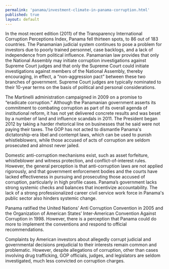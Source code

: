 ```yaml
--- 
permalink: 'panama/investment-climate-in-panama-corruption.html' 
published: true 
layout: default
---
```

In the most recent edition (2011) of the Transparency International Corruption Perceptions Index, Panama fell thirteen spots, to 86 out of 183 countries. The Panamanian judicial system continues to pose a problem for investors due to poorly trained personnel, case backlogs, and a lack of independence from political influence. Panamanian law provides that only the National Assembly may initiate corruption investigations against Supreme Court judges and that only the Supreme Court could initiate investigations against members of the National Assembly, thereby encouraging, in effect, a “non-aggression pact” between these two branches of government. Supreme Court judges are typically nominated to their 10-year terms on the basis of political and personal considerations.

The Martinelli administration campaigned in 2009 on a promise to “eradicate corruption.” Although the Panamanian government asserts its commitment to combating corruption as part of its overall agenda of institutional reform, it has not yet delivered concrete results and was beset by a number of land and influence scandals in 2011. The President began 2012 by taking a harder rhetorical line on businesses that he said were not paying their taxes. The GOP has not acted to dismantle Panama's dictatorship-era libel and contempt laws, which can be used to punish whistleblowers, while those accused of acts of corruption are seldom prosecuted and almost never jailed.

Domestic anti-corruption mechanisms exist, such as asset forfeiture, whistleblower and witness protection, and conflict-of-interest rules. However, the general perception is that anti-corruption laws are not applied rigorously, and that government enforcement bodies and the courts have lacked effectiveness in pursuing and prosecuting those accused of corruption, particularly in high profile cases. Panama’s government lacks strong systemic checks and balances that incentivize accountability. The lack of a strong professionalized career civil service work force in Panama's public sector also hinders systemic change.

Panama ratified the United Nations’ Anti Corruption Convention in 2005 and the Organization of American States’ Inter-American Convention Against Corruption in 1998. However, there is a perception that Panama could do more to implement the conventions and respond to official recommendations.

Complaints by American investors about allegedly corrupt judicial and governmental decisions prejudicial to their interests remain common and problematic. However, despite allegations of corruption, other than cases involving drug trafficking, GOP officials, judges, and legislators are seldom investigated, much less convicted on corruption charges.
